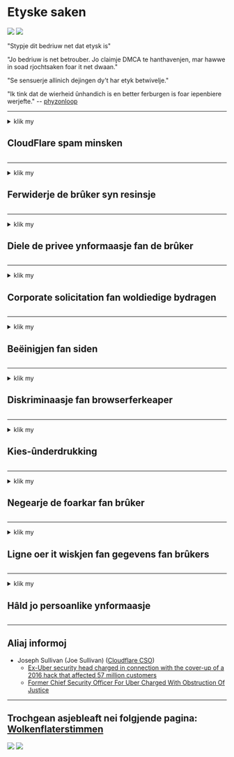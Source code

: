 # Etyske saken

![](https://codeberg.org/crimeflare/stop_cloudflare/media/branch/master/image/itsreallythatbad.jpg)
![](https://codeberg.org/crimeflare/stop_cloudflare/media/branch/master/image/telegram/c81238387627b4bfd3dcd60f56d41626.jpg)

"Stypje dit bedriuw net dat etysk is"

"Jo bedriuw is net betrouber. Jo claimje DMCA te hanthavenjen, mar hawwe in soad rjochtsaken foar it net dwaan."

"Se sensuerje allinich dejingen dy't har etyk betwivelje."

"Ik tink dat de wierheid ûnhandich is en better ferburgen is foar iepenbiere werjefte."  -- [phyzonloop](https://twitter.com/phyzonloop)


---


<details>
<summary>klik my

## CloudFlare spam minsken
</summary>


Cloudflare stjoert spam-e-mails oan net-Cloudflare-brûkers.

- Stjoer allinich e-postberjochten nei abonnees dy't har ynskreaun hawwe
- As de brûker "stop" seit, stop dan it ferstjoeren fan e-post

It is sa ienfâldich. Mar Cloudflare makket neat út.
Cloudflare sei dat it gebrûk fan har tsjinst alle spammers as oanfallers kin stopje.
Hoe kinne wy ​​Cloudflare stopje sûnder Cloudflare te aktivearjen?


| 🖼 | 🖼 |
| --- | --- |
| ![](https://codeberg.org/crimeflare/stop_cloudflare/media/branch/master/image/cfspam01.jpg) | ![](https://codeberg.org/crimeflare/stop_cloudflare/media/branch/master/image/cfspam03.jpg) |
| ![](https://codeberg.org/crimeflare/stop_cloudflare/media/branch/master/image/cfspam02.jpg) | ![](https://codeberg.org/crimeflare/stop_cloudflare/media/branch/master/image/cfspambrittany.jpg)<br>![](https://codeberg.org/crimeflare/stop_cloudflare/media/branch/master/image/cfspamtwtr.jpg) |

</details>

---

<details>
<summary>klik my

## Ferwiderje de brûker syn resinsje
</summary>


Cloudflare negearje resinsjes.
As jo ​​anty-Cloudflare-tekst op Twitter pleatse, hawwe jo in kâns om in antwurd te krijen fan Cloudflare-meiwurker mei berjocht "Nee, it is net".
As jo ​​in negatyf resinsje pleatse op elke beoordelingsside, sille se besykje it te censurearjen.


| 🖼 | 🖼 |
| --- | --- |
| ![](https://codeberg.org/crimeflare/stop_cloudflare/media/branch/master/image/cfcenrev_01.jpg)<br>![](https://codeberg.org/crimeflare/stop_cloudflare/media/branch/master/image/cfcenrev_02.jpg) | ![](https://codeberg.org/crimeflare/stop_cloudflare/media/branch/master/image/cfcenrev_03.jpg) |

</details>

---

<details>
<summary>klik my

## Diele de privee ynformaasje fan de brûker
</summary>


Cloudflare hat in massaal harassyprobleem.
Cloudflare dielt persoanlike ynformaasje fan dyjingen dy't klagen oer hosted sites.
Se freegje jo somtiden om jo wirklike ID oan te jaan.
As jo ​​net wolle wurde pesten, oanfalle, swatte of fermoarde, bliuwst better fuort fan websiden Cloudflared.


| 🖼 | 🖼 |
| --- | --- |
| ![](https://codeberg.org/crimeflare/stop_cloudflare/media/branch/master/image/cfdox_what.jpg) | ![](https://codeberg.org/crimeflare/stop_cloudflare/media/branch/master/image/cfdox_swat.jpg) |
| ![](https://codeberg.org/crimeflare/stop_cloudflare/media/branch/master/image/cfdox_kill.jpg) | ![](https://codeberg.org/crimeflare/stop_cloudflare/media/branch/master/image/cfdox_threat.jpg) |
| ![](https://codeberg.org/crimeflare/stop_cloudflare/media/branch/master/image/cfdox_dox.jpg) | ![](https://codeberg.org/crimeflare/stop_cloudflare/media/branch/master/image/cfdox_ex1.jpg)<br>![](https://codeberg.org/crimeflare/stop_cloudflare/media/branch/master/image/cfdox_ex2.jpg) |

</details>

---

<details>
<summary>klik my

## Corporate solicitation fan woldiedige bydragen
</summary>


CloudFlare freget om woldiedige bydragen.
It is heul skriklik dat in Amerikaanske korporaasje om goeddiedigens soe freegje neist non-profit organisaasjes dy't goede oarsaken hawwe.
As jo ​​graach wolle blokkearje of tiid fan oaren fergrieme, wolle jo miskien wat pizza's bestelle foar meiwurkers fan Cloudflare.


![](https://codeberg.org/crimeflare/stop_cloudflare/media/branch/master/image/cfdonate.jpg)

</details>

---

<details>
<summary>klik my

## Beëinigjen fan siden
</summary>


Wat sille jo dwaan as jo side ynienen sakket?
D'r binne rapporten dat Cloudflare de konfiguraasje fan de brûker wisket of tsjinst stopt sûnder warskôging, stil.
Wy riede oan dat jo in bettere leveransier fine.

![](https://codeberg.org/crimeflare/stop_cloudflare/media/branch/master/image/cftmnt.jpg)

</details>

---

<details>
<summary>klik my

## Diskriminaasje fan browserferkeaper
</summary>


CloudFlare jout foarkarbehandeling oan dyjingen dy't Firefox brûke, wylst se fijannige behanneling jouwe oan brûkers fan net-Tor-Browser boppe Tor.
Tor-brûkers fan dy't mei rjocht wegerje net-fergees javascript út te fieren, krije ek fijannige behanneling.
Dizze tagongs ongelikens is in netwurkneutraliteit misbrûk en in misbrûk fan macht.

![](https://codeberg.org/crimeflare/stop_cloudflare/media/branch/master/image/browdifftbcx.gif)

- Lofts: Tor Browser, rjochts: Chrome. Itselde IP-adres.

![](https://codeberg.org/crimeflare/stop_cloudflare/media/branch/master/image/browserdiff.jpg)

- Lofts: Tor Browser Javascript útskeakele, koekje ynskeakele
- Rjochts: Chrome Javascript ynskeakele, koekje útskeakele

![](https://codeberg.org/crimeflare/stop_cloudflare/media/branch/master/image/cfsiryoublocked.jpg)

- QuteBrowser (minor browser) sûnder Tor (Clearnet IP)

| ***Browser*** | ***Tagong behanneling*** |
| --- | --- |
| Tor Browser (Javascript ynskeakele) | tagong tastien |
| Firefox (Javascript ynskeakele) | tagong degradearre |
| Chromium (Javascript ynskeakele) | tagong degradearre |
| Chromium or Firefox (Javascript útskeakele) | tagong wegere |
| Chromium or Firefox (Koekje útskeakele) | tagong wegere |
| QuteBrowser | tagong wegere |
| lynx | tagong wegere |
| w3m | tagong wegere |
| wget | tagong wegere |


Wêrom net Audio knop brûke om maklike útdaging op te lossen?

Ja, d'r is in audioknop, mar it wurket altyd net oer Tor.
Jo sille dit berjocht krije as jo derop klikke:

```
Besykje it letter nochris
Jo kompjûter as netwurk stjoert miskien automatisearre fragen op.
Om ús brûkers te beskermjen, kinne wy ​​jo oanfraach no net ferwurkje.
Besykje ús helpside foar mear details
```

</details>

---

<details>
<summary>klik my

## Kies-ûnderdrukking
</summary>


Kiezers yn Amerikaanske steaten registrearje om úteinlik fia de webside fan 'e steatssekretaris te stimmen yn' e steat fan har ferbliuw.
Republikeinske-kontroleare kantoaren fan steatsekretaris dogge mei oan ûnderdrukking fan kiezers troch de webside fan 'e steatssekretaris fia Cloudflare te proxysearjen.
Fijannige behanneling fan Cloudflare fan Tor-brûkers, har MITM-posysje as in sintralisearre wrâldwiid punt fan tafersjoch, en har skealike rol yn 't algemien makket potensjele kiezers ûnwillich om te registrearjen.
Liberalen hawwe yn it bysûnder de privacy omearmjend.
Kostenregistraasjeformulieren sammelje gefoelige ynformaasje oer politike leagen fan in kiezer, persoanlik fysyk adres, sosjaal feiligensnûmer, en bertedatum.
De measte steaten meitsje allinich in subset fan dy ynformaasje iepenbier beskikber, mar Cloudflare sjocht al dy ynformaasje as immen registreart om te stimmen.

Tink derom dat papierregistraasje Cloudflare net omearmet, om't de sekretaris fan wurknimmers fan steat gegevens yngong wierskynlik de Cloudflare-webside sil brûke om de gegevens yn te fieren.

| 🖼 | 🖼 |
| --- | --- |
| ![](https://codeberg.org/crimeflare/stop_cloudflare/media/branch/master/image/cfvotm_01.jpg) | ![](https://codeberg.org/crimeflare/stop_cloudflare/media/branch/master/image/cfvotm_02.jpg) |

- Change.org is in ferneamde webside foar it sammeljen fan stimmen en aksje te nimmen.
“minsken begjinne oeral kampanjes, mobilisearje supporters en wurkje mei beslútjouwers om oplossingen te stjoeren.”
Spitigernôch kinne in protte minsken feroaring.org hielendal net sjen fanwegen it agressive filter fan Cloudflare.
Se wurde útsetten foar it ûndertekenjen fan 'e petysje, en dus útslute se út in demokratysk proses.
In oare net-cloudflared platfoarm brûke, lykas OpenPetition, helpt it probleem te ferhelpen.

| 🖼 | 🖼 |
| --- | --- |
| ![](https://codeberg.org/crimeflare/stop_cloudflare/media/branch/master/image/changeorgasn.jpg) | ![](https://codeberg.org/crimeflare/stop_cloudflare/media/branch/master/image/changeorgtor.jpg) |

- Cloudflare's "Atheenske projekt" biedt fergese beskerming op ûndernimmingsnivo oan steats- en lokale ferkiezingswebsides.
Se seine "har kiezers kinne tagong krije ta ferkiezingsynformaasje en kiezerregistraasje", mar dit is in leagen, om't in protte minsken gewoanwei de side net kinne blêdzje.

</details>

---

<details>
<summary>klik my

## Negearje de foarkar fan brûker
</summary>


As jo ​​der foar ôfkarre, ferwachtsje jo dat jo der gjin e-post oer krije.
Cloudflare negearje de foarkar fan brûker en diele gegevens mei korporaasjes fan tredden sûnder tastimming fan klanten.
As jo ​​har fergese plan brûke, stjoere se soms e-post nei jo om te freegjen om alle moannen abonnemint te keapjen.

![](https://codeberg.org/crimeflare/stop_cloudflare/media/branch/master/image/cfviopl_tp.jpg)

</details>

---

<details>
<summary>klik my

## Ligne oer it wiskjen fan gegevens fan brûkers
</summary>


Neffens it blog fan dizze ex-cloudflare-klant lijt Cloudflare oer it wiskjen fan akkounts.
Tsjintwurdich bewarje in protte bedriuwen jo gegevens neidat jo jo akkount sluten of fuortsmiten hawwe.
De measte fan goede bedriuwen neame dêroer yn har privacybelied.
Cloudflare? Nee.

```
2019-08-05 CloudFlare stjoerde my befêstiging dat se myn account hawwe ferwidere.
2019-10-02 Ik krige in e-post fan CloudFlare "om't ik in klant bin"
```

Cloudflare wist net oer it wurd "ferwiderje".
As it wirklik wurdt ferwidere, wêrom hat dizze eks-klant in e-post krigen?
Hy neamde ek dat it privacybelied fan Cloudflare der net oer neamt.

```
Harren nije privacybelied makket gjin melding fan behâlden fan gegevens foar in jier.
```

![](https://codeberg.org/crimeflare/stop_cloudflare/media/branch/master/image/cfviopl_notdel.jpg)

Hoe kinne jo Cloudflare fertrouwe as har privacybelied in LIE is?

</details>

---

<details>
<summary>klik my

## Hâld jo persoanlike ynformaasje
</summary>


Cloudflare-akkount wiskje is hurd nivo.

```
Stypje in stipe ticket yn mei de kategory "Account",
en freegje accountferwidering yn it berjochtlichem oan.
Jo moatte gjin domeinen of kredytkaarten hawwe ferbûn oan jo akkount foardat jo ferwidering oanfreegje.
```

Jo sille dizze befêstigings-e-post krije.

![](https://codeberg.org/crimeflare/stop_cloudflare/media/branch/master/image/cf_deleteandkeep.jpg)

"Wy binne begon jo ferwideringsoanfraach te ferwurkjen" mar "Wy sille trochgean mei opslaan fan jo persoanlike ynformaasje".

Kinst dit "fertrouwe"?

</details>

---

## Aliaj informoj

- Joseph Sullivan (Joe Sullivan) ([Cloudflare CSO](https://twitter.com/eastdakota/status/1296522269313785862))
  - [Ex-Uber security head charged in connection with the cover-up of a 2016 hack that affected 57 million customers](https://www.businessinsider.com/uber-data-hack-security-head-joe-sullivan-charged-cover-up-2020-8)
  - [Former Chief Security Officer For Uber Charged With Obstruction Of Justice](https://www.justice.gov/usao-ndca/pr/former-chief-security-officer-uber-charged-obstruction-justice)


---

## Trochgean asjebleaft nei folgjende pagina:   [Wolkenflaterstimmen](../PEOPLE.md)

![](https://codeberg.org/crimeflare/stop_cloudflare/media/branch/master/image/freemoldybread.jpg)
![](https://codeberg.org/crimeflare/stop_cloudflare/media/branch/master/image/cfisnotanoption.jpg)
